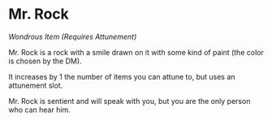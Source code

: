 # Mr. Rock

_Wondrous Item (Requires Attunement)_

Mr. Rock is a rock with a smile drawn on it with some kind of paint (the color is chosen by the DM).

It increases by 1 the number of items you can attune to, but uses an attunement slot.

Mr. Rock is sentient and will speak with you, but you are the only person who can hear him.